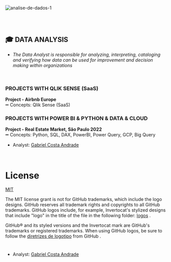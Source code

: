 ![analise-de-dados-1](https://github.com/GaabrielCoosta/Dataanalyse_projects/assets/108695592/dd8e24ab-9e36-4bab-b068-7b3e96781f1b)


<br>
<br>

## :mortar_board: DATA ANALYSIS

- *The Data Analyst is responsible for analyzing, interpreting, cataloging and verifying how data can be used for improvement and decision making within organizations*
<br>

### PROJECTS WITH QLIK SENSE (SaaS)
**Project - Airbnb Europe**
  <br>:heavy_minus_sign: Concepts: Qlik Sense (SaaS)


### PROJECTS WITH POWER BI & PYTHON & DATA & CLOUD 

  **Project - Real Estate Market, São Paulo 2022**
  <br>:heavy_minus_sign: Concepts: Python, SQL, DAX, PowerBI, Power Query, GCP, Big Query
  
 


- Analyst: [Gabriel Costa Andrade](https://www.linkedin.com/in/gabriel-costa-andrade-590a17227/)
<br>

# License
[MIT](https://github.com/desktop/desktop/blob/development/LICENSE)

The MIT license grant is not for GitHub trademarks, which include the logo designs. GitHub reserves all trademark rights and copyrights to all GitHub trademarks. GitHub logos include, for example, Invertocat's stylized designs that include "logo" in the title of the file in the following folder: [logos](https://github.com/desktop/desktop/tree/development/app/static/logos) .

GitHub® and its styled versions and the Invertocat mark are GitHub's trademarks or registered trademarks. When using GitHub logos, be sure to follow the [diretrizes de logotipo](https://github.com/logos) from GitHub .
#

- Analyst: [Gabriel Costa Andrade](https://www.linkedin.com/in/gabriel-costa-andrade-590a17227/)
<br>
